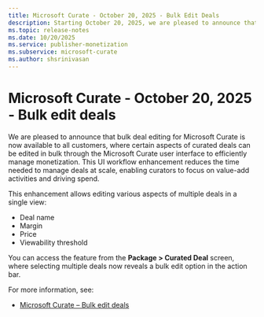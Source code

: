 ```yaml
---
title: Microsoft Curate - October 20, 2025 - Bulk Edit Deals 
description: Starting October 20, 2025, we are pleased to announce that bulk deal editing for Microsoft Curate is now available to all customers.
ms.topic: release-notes
ms.date: 10/20/2025
ms.service: publisher-monetization
ms.subservice: microsoft-curate
ms.author: shsrinivasan
---
```


# Microsoft Curate - October 20, 2025 - Bulk edit deals 

We are pleased to announce that bulk deal editing for Microsoft Curate is now available to all customers, where certain aspects of curated deals can be edited in bulk through the Microsoft Curate user interface to efficiently manage monetization. This UI workflow enhancement reduces the time needed to manage deals at scale, enabling curators to focus on value-add activities and driving spend. 

This enhancement allows editing various aspects of multiple deals in a single view: 
- Deal name 
- Margin 
- Price 
- Viewability threshold 

You can access the feature from the **Package > Curated Deal** screen, where selecting multiple deals now reveals a bulk edit option in the action bar. 


For more information, see: 
- [Microsoft Curate – Bulk edit deals](bulk-edit-deals.md)